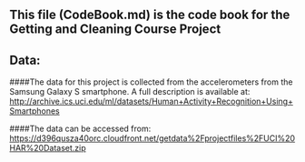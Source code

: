 ##  This file (CodeBook.md) is the code book for the Getting and Cleaning Course Project


## Data:
####The data for this project is collected from the accelerometers from the Samsung Galaxy S smartphone. A full description is available at: http://archive.ics.uci.edu/ml/datasets/Human+Activity+Recognition+Using+Smartphones 

####The data can be accessed from: https://d396qusza40orc.cloudfront.net/getdata%2Fprojectfiles%2FUCI%20HAR%20Dataset.zip 

